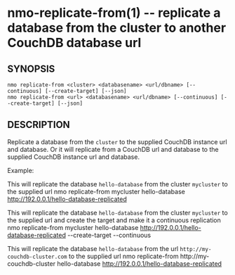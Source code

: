 nmo-replicate-from(1) -- replicate a database from the cluster to another CouchDB database url
===========================================

## SYNOPSIS

    nmo replicate-from <cluster> <databasename> <url/dbname> [--continuous] [--create-target] [--json]
    nmo replicate-from <url> <databasename> <url/dbname> [--continuous] [--create-target] [--json]


## DESCRIPTION

Replicate a database from the `cluster` to the supplied CouchDB instance url and database. Or it will replicate from a CouchDB url and database to the supplied CouchDB instance url and database.


Example:

This will replicate the database `hello-database` from the cluster `mycluster` to the supplied url
    nmo replicate-from mycluster hello-database http://192.0.0.1/hello-database-replicated

This will replicate the database `hello-database` from the cluster `mycluster` to the supplied url and create the target and make it a continuous replication
    nmo replicate-from mycluster hello-database http://192.0.0.1/hello-database-replicated --create-target --continuous

This will replicate the database `hello-database` from the url `http://my-couchdb-cluster.com` to the supplied url
    nmo replicate-from http://my-couchdb-cluster hello-database http://192.0.0.1/hello-database-replicated
